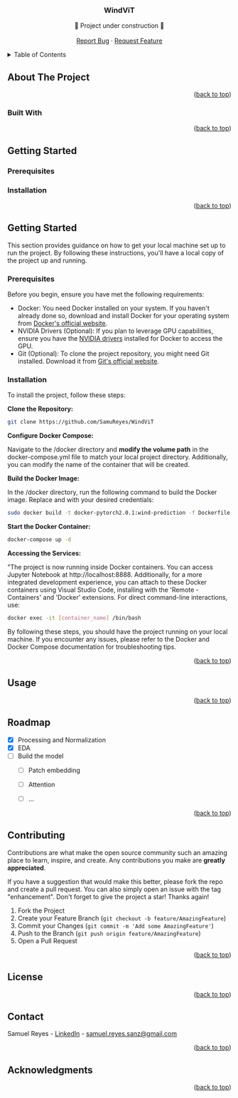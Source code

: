 <a name="readme-top"></a>
<!-- https://github.com/othneildrew/Best-README-Template/tree/master -->

<!-- PROJECT LOGO -->
<br />
<div align="center">
  <a href="https://github.com/SamuReyes/WindViT">
    <!-- <img src="images/logo.png" alt="Logo" width="80" height="80"> -->
  </a>

  <h3 align="center">WindViT</h3>

  <p align="center">
    🚧 Project under construction 🚧
    <br />
    <br />
    <a href="https://github.com/SamuReyes/WindViT/issues">Report Bug</a>
    ·
    <a href="https://github.com/SamuReyes/WindViT/issues">Request Feature</a>
  </p>
</div>



<!-- TABLE OF CONTENTS -->
<details>
  <summary>Table of Contents</summary>
  <ol>
    <li>
      <a href="#about-the-project">About The Project</a>
      <ul>
        <li><a href="#built-with">Built With</a></li>
      </ul>
    </li>
    <li>
      <a href="#getting-started">Getting Started</a>
      <ul>
        <li><a href="#prerequisites">Prerequisites</a></li>
        <li><a href="#installation">Installation</a></li>
      </ul>
    </li>
    <li><a href="#usage">Usage</a></li>
    <li><a href="#roadmap">Roadmap</a></li>
    <li><a href="#contributing">Contributing</a></li>
    <li><a href="#license">License</a></li>
    <li><a href="#contact">Contact</a></li>
    <li><a href="#acknowledgments">Acknowledgments</a></li>
  </ol>
</details>


<!-- ABOUT THE PROJECT -->
## About The Project


<p align="right">(<a href="#readme-top">back to top</a>)</p>


### Built With


<p align="right">(<a href="#readme-top">back to top</a>)</p>



<!-- GETTING STARTED -->
## Getting Started


### Prerequisites


### Installation


<p align="right">(<a href="#readme-top">back to top</a>)</p>

<!-- GETTING STARTED -->
## Getting Started
This section provides guidance on how to get your local machine set up to run the project. By following these instructions, you'll have a local copy of the project up and running.

### Prerequisites
Before you begin, ensure you have met the following requirements:

- Docker: You need Docker installed on your system. If you haven't already done so, download and install Docker for your operating system from [Docker's official website](https://www.docker.com/).
- NVIDIA Drivers (Optional): If you plan to leverage GPU capabilities, ensure you have the [NVIDIA drivers](https://www.nvidia.com/download/index.aspx) installed for Docker to access the GPU.
- Git (Optional): To clone the project repository, you might need Git installed. Download it from [Git's official website](https://git-scm.com/).

### Installation
To install the project, follow these steps:

**Clone the Repository:** 

```bash
git clone https://github.com/SamuReyes/WindViT
```

**Configure Docker Compose:**

Navigate to the /docker directory and **modify the volume path** in the docker-compose.yml file to match your local project directory. Additionally, you can modify the name of the container that will be created.

**Build the Docker Image:**

In the /docker directory, run the following command to build the Docker image. Replace <user> and <password> with your desired credentials:

```bash
sudo docker build -t docker-pytorch2.0.1:wind-prediction -f Dockerfile.pytorch-wind --build-arg USER=<user> --build-arg PASSWORD=<password> .
```

**Start the Docker Container:**

```bash
docker-compose up -d
```

**Accessing the Services:**

"The project is now running inside Docker containers. You can access Jupyter Notebook at http://localhost:8888. 
Additionally, for a more integrated development experience, you can attach to these Docker containers using Visual Studio Code, installing with the 'Remote - Containers' and 'Docker' extensions. 
For direct command-line interactions, use:

```bash
docker exec -it [container_name] /bin/bash
```

By following these steps, you should have the project running on your local machine. If you encounter any issues, please refer to the Docker and Docker Compose documentation for troubleshooting tips.

<p align="right">(<a href="#readme-top">back to top</a>)</p>



<!-- USAGE EXAMPLES -->
## Usage


<p align="right">(<a href="#readme-top">back to top</a>)</p>



<!-- ROADMAP -->
## Roadmap

- [x] Processing and Normalization
- [x] EDA
- [ ] Build the model
    - [ ] Patch embedding
    - [ ] Attention
    - [ ] ...


<p align="right">(<a href="#readme-top">back to top</a>)</p>



<!-- CONTRIBUTING -->
## Contributing

Contributions are what make the open source community such an amazing place to learn, inspire, and create. Any contributions you make are **greatly appreciated**.

If you have a suggestion that would make this better, please fork the repo and create a pull request. You can also simply open an issue with the tag "enhancement".
Don't forget to give the project a star! Thanks again!

1. Fork the Project
2. Create your Feature Branch (`git checkout -b feature/AmazingFeature`)
3. Commit your Changes (`git commit -m 'Add some AmazingFeature'`)
4. Push to the Branch (`git push origin feature/AmazingFeature`)
5. Open a Pull Request

<p align="right">(<a href="#readme-top">back to top</a>)</p>


<!-- LICENSE -->
## License


<p align="right">(<a href="#readme-top">back to top</a>)</p>



<!-- CONTACT -->
## Contact

Samuel Reyes - [LinkedIn](https://www.linkedin.com/in/samuel-reyes-sanz/) - samuel.reyes.sanz@gmail.com

<p align="right">(<a href="#readme-top">back to top</a>)</p>



<!-- ACKNOWLEDGMENTS -->
## Acknowledgments


<p align="right">(<a href="#readme-top">back to top</a>)</p>



<!-- MARKDOWN LINKS & IMAGES -->
<!-- https://www.markdownguide.org/basic-syntax/#reference-style-links -->

<!-- [Next.js]: https://img.shields.io/badge/next.js-000000?style=for-the-badge&logo=nextdotjs&logoColor=white
[Next-url]: https://nextjs.org/-->

